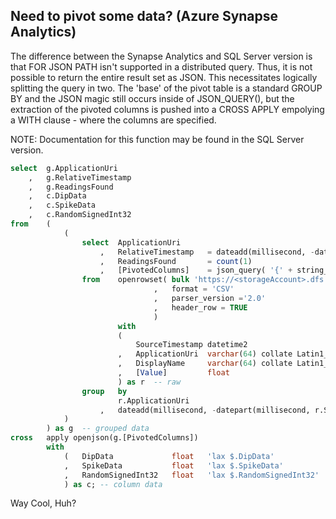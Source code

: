 ## Need to pivot some data? (Azure Synapse Analytics)

The difference between the Synapse Analytics and SQL Server version is that FOR JSON PATH isn't supported in a distributed query. Thus, it is not possible to return the entire
result set as JSON. This necessitates logically splitting the query in two. The 'base' of the pivot table is a standard GROUP BY and the JSON magic still occurs inside
of JSON_QUERY(), but the extraction of the pivoted columns is pushed into a CROSS APPLY empolying a WITH clause - where the columns are specified.  

NOTE: Documentation for this function may be found in the SQL Server version.  

```sql  
select  g.ApplicationUri
    ,   g.RelativeTimestamp
    ,   g.ReadingsFound
    ,   c.DipData
    ,   c.SpikeData
    ,   c.RandomSignedInt32
from    (
            (
                select  ApplicationUri
                    ,	RelativeTimestamp   = dateadd(millisecond, -datepart(millisecond, r.SourceTimestamp), r.SourceTimestamp)
                    ,	ReadingsFound       = count(1)
                    ,   [PivotedColumns]    = json_query( '{' + string_agg(concat('"', string_escape(r.DisplayName, 'json'), '" : ', r.[Value]), ',') + '}', '$')
                from    openrowset( bulk 'https://<storageAccount>.dfs.core.windows.net/root/raw/csv/IotData.csv'
                                ,   format = 'CSV'
                                ,   parser_version ='2.0'
                                ,   header_row = TRUE
                                )
                        with
                        (
                            SourceTimestamp datetime2
                        ,   ApplicationUri  varchar(64) collate Latin1_General_100_BIN2_UTF8
                        ,   DisplayName     varchar(64) collate Latin1_General_100_BIN2_UTF8
                        ,   [Value]         float
                        ) as r  -- raw
                group   by
                        r.ApplicationUri
                    ,   dateadd(millisecond, -datepart(millisecond, r.SourceTimestamp), r.SourceTimestamp) -- group records at the seconds level
            ) 
        ) as g  -- grouped data
cross   apply openjson(g.[PivotedColumns])
        with 
            (   DipData             float   'lax $.DipData'
            ,   SpikeData           float   'lax $.SpikeData'
            ,   RandomSignedInt32   float   'lax $.RandomSignedInt32'
            ) as c; -- column data
```  

Way Cool, Huh?
